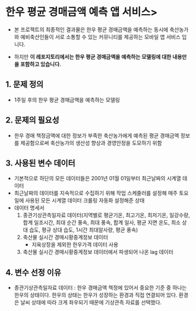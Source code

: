 # 한우 평균 경매금액 예측 앱 서비스>
- 본 프로젝트의 최종적인 결과물은 한우 평균 경매금액을 예측하는 동시에 축산농가와 예비축산인들이 서로 소통할 수 있는 커뮤니티를 제공하는 모바일 앱 서비스 입니다.

- 하지만 <strong>이 레포지토리에서는 한우 평균 경매금액을 예측하는 모델링에 대한 내용만을 포함하고 있습니다.</strong>

## 1. 문제 정의
- 1주일 후의 한우 평균 경매금액을 예측하는 모델링

## 2. 문제의 필요성
- 한우 경매 책정금액에 대한 정보가 부족한 축산농가에게 예측된 평균 경매금액 정보를 제공함으로써 축산농가의 생산성 향상과 경영안정을 도모하기 위함

## 3. 사용된 변수 데이터
- 기본적으로 하단의 모든 데이터들은 2001년 01월 01일부터 최근날짜의 시계열 데이터
- 최근날짜의 데이터를 지속적으로 수집하기 위해 작업 스케줄러를 설정해 매주 토요일에 사용된 모든 시계열 데이터 크롤링 자동화 설정해준 상태
- 데이터 명세서
  1. 종관기상관측일자료 데이터(지역별로 평균기온, 최고기온, 최저기온, 일강수량, 합계 일조시간, 최대 순간 풍속, 최대 풍속, 합계 일사, 평균 지면 온도, 최소 상대 습도, 평규 상대 습도, 1시간 최대알사량, 평균 풍속)
  2. 축산물 실시간 경매시황중계정보 데이터
      * 지육상장을 제외한 한우가격 데이터 사용
  3. 축산물 실시간 경매시황중계정보 데이터에서 파생되어 나온 lag 데이터

## 4. 변수 선정 이유
- 종관기상관측일자료 데이터 : 한우 경매금액 책정에 있어서 중요한 기준 중 하나는 한우의 상태이다. 
한우의 상태는 한우가 성장하는 환경과 직접 연결되어 있다. 환경은 날씨 상태에 따라 크게 좌우되기 때문에 기상관측 자료를 선택했다.

